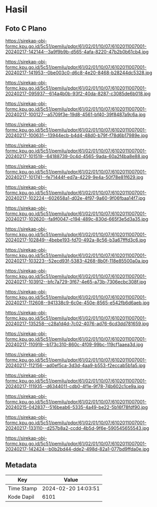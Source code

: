 # Hasil

## Foto C Plano

https://sirekap-obj-formc.kpu.go.id/5c51/pemilu/pdpr/61/02/01/10/07/6102011007001-20240217-142144--3a9f9b9b-d565-4afa-8220-47b2b0b61cb4.jpg

https://sirekap-obj-formc.kpu.go.id/5c51/pemilu/pdpr/61/02/01/10/07/6102011007001-20240217-141953--0be003c0-d6c8-4e20-8468-b28244dc5328.jpg

https://sirekap-obj-formc.kpu.go.id/5c51/pemilu/pdpr/61/02/01/10/07/6102011007001-20240217-095937--614a4b0b-93f2-40da-8287-c3085de6b018.jpg

https://sirekap-obj-formc.kpu.go.id/5c51/pemilu/pdpr/61/02/01/10/07/6102011007001-20240217-100127--a5709f3e-19d8-4561-bf40-39f8487a9c6a.jpg

https://sirekap-obj-formc.kpu.go.id/5c51/pemilu/pdpr/61/02/01/10/07/6102011007001-20240217-100631--13944ecb-b4d4-48d0-b79f-f78d6b17989e.jpg

https://sirekap-obj-formc.kpu.go.id/5c51/pemilu/pdpr/61/02/01/10/07/6102011007001-20240217-101519--64188739-0c4d-4565-9ada-60a2f4ba8e88.jpg

https://sirekap-obj-formc.kpu.go.id/5c51/pemilu/pdpr/61/02/01/10/07/6102011007001-20240217-101741--fe71444f-ed7a-4229-9e4a-50f78e81f629.jpg

https://sirekap-obj-formc.kpu.go.id/5c51/pemilu/pdpr/61/02/01/10/07/6102011007001-20240217-102224--602658a1-d02e-4f97-9a60-9f06fbaa14f7.jpg

https://sirekap-obj-formc.kpu.go.id/5c51/pemilu/pdpr/61/02/01/10/07/6102011007001-20240217-102620--fa9f0047-c194-489c-830d-665f3e5d3a35.jpg

https://sirekap-obj-formc.kpu.go.id/5c51/pemilu/pdpr/61/02/01/10/07/6102011007001-20240217-102849--4bebe193-fd70-492a-8c56-b3a67fffd3c6.jpg

https://sirekap-obj-formc.kpu.go.id/5c51/pemilu/pdpr/61/02/01/10/07/6102011007001-20240217-103223--52ecd93f-5383-4268-8b0f-118e85500a0a.jpg

https://sirekap-obj-formc.kpu.go.id/5c51/pemilu/pdpr/61/02/01/10/07/6102011007001-20240217-103912--bfc7a729-3f67-4e65-a73b-7306ecbc308f.jpg

https://sirekap-obj-formc.kpu.go.id/5c51/pemilu/pdpr/61/02/01/10/07/6102011007001-20240217-112608--941338c9-6c0e-450e-8565-e542fb6d6aeb.jpg

https://sirekap-obj-formc.kpu.go.id/5c51/pemilu/pdpr/61/02/01/10/07/6102011007001-20240217-135258--c28a1d4d-7c02-4076-ad76-6cd3dd781659.jpg

https://sirekap-obj-formc.kpu.go.id/5c51/pemilu/pdpr/61/02/01/10/07/6102011007001-20240217-110919--b173c310-860c-4f09-99bc-119cf1aaea3d.jpg

https://sirekap-obj-formc.kpu.go.id/5c51/pemilu/pdpr/61/02/01/10/07/6102011007001-20240217-112156--ad0ef5ca-3d3d-4aa9-b553-f2eccab5b1a5.jpg

https://sirekap-obj-formc.kpu.go.id/5c51/pemilu/pdpr/61/02/01/10/07/6102011007001-20240217-111935--d6344011-cdb0-4f1e-9f78-74b602c1ce9a.jpg

https://sirekap-obj-formc.kpu.go.id/5c51/pemilu/pdpr/61/02/01/10/07/6102011007001-20240215-042837--516beab6-5335-4a49-be22-5b16f78fdf90.jpg

https://sirekap-obj-formc.kpu.go.id/5c51/pemilu/pdpr/61/02/01/10/07/6102011007001-20240217-133110--d257b8a2-ccdd-4b5d-9f6e-590545655543.jpg

https://sirekap-obj-formc.kpu.go.id/5c51/pemilu/pdpr/61/02/01/10/07/6102011007001-20240217-142424--b0b2bd44-dde2-498d-82a1-077bd9ffda0e.jpg


## Metadata

| Key        | Value               |
| ---------- | ------------------- |
| Time Stamp | 2024-02-20 14:03:51 |
| Kode Dapil | 6101                |



